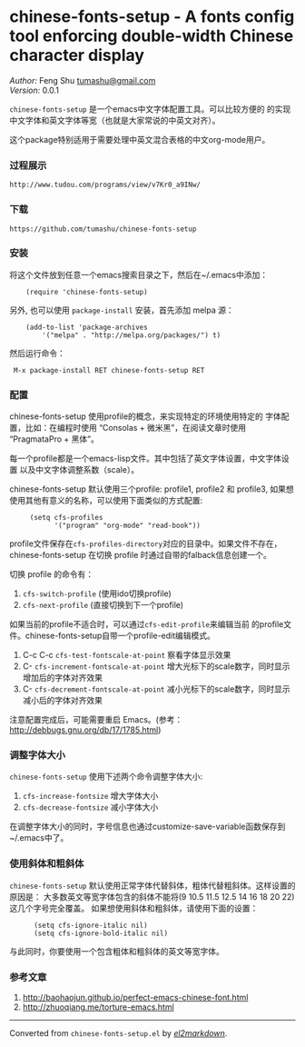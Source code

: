 # chinese-fonts-setup - A fonts config tool enforcing double-width Chinese character display

*Author:* Feng Shu <tumashu@gmail.com><br>
*Version:* 0.0.1<br>

`chinese-fonts-setup` 是一个emacs中文字体配置工具。可以比较方便的
的实现中文字体和英文字体等宽（也就是大家常说的中英文对齐）。

这个package特别适用于需要处理中英文混合表格的中文org-mode用户。

### 过程展示 ###

    http://www.tudou.com/programs/view/v7Kr0_a9INw/

### 下载 ###

    https://github.com/tumashu/chinese-fonts-setup

### 安装 ###
将这个文件放到任意一个emacs搜索目录之下，然后在~/.emacs中添加：

        (require 'chinese-fonts-setup)

另外, 也可以使用 `package-install` 安装，首先添加 melpa 源：

        (add-to-list 'package-archives
            '("melpa" . "http://melpa.org/packages/") t)

然后运行命令：

     M-x package-install RET chinese-fonts-setup RET

### 配置 ###
chinese-fonts-setup 使用profile的概念，来实现特定的环境使用特定的
字体配置，比如：在编程时使用 “Consolas + 微米黑”，在阅读文章时使用
“PragmataPro + 黑体”。

每一个profile都是一个emacs-lisp文件。其中包括了英文字体设置，中文字体设置
以及中文字体调整系数（scale）。

chinese-fonts-setup 默认使用三个profile: profile1, profile2 和 profile3,
如果想使用其他有意义的名称，可以使用下面类似的方式配置:

         (setq cfs-profiles
               '("program" "org-mode" "read-book"))

profile文件保存在`cfs-profiles-directory`对应的目录中。如果文件不存在，
chinese-fonts-setup 在切换 profile 时通过自带的falback信息创建一个。

切换 profile 的命令有：

1. `cfs-switch-profile` (使用ido切换profile)
2. `cfs-next-profile`   (直接切换到下一个profile)

如果当前的profile不适合时，可以通过`cfs-edit-profile`来编辑当前
的profile文件。chinese-fonts-setup自带一个profile-edit编辑模式。

1.  C-c C-c     `cfs-test-fontscale-at-point`
                 察看字体显示效果
2.  C-<up>      `cfs-increment-fontscale-at-point`
                 增大光标下的scale数字，同时显示增加后的字体对齐效果
3.  C-<down>    `cfs-decrement-fontscale-at-point`
                 减小光标下的scale数字，同时显示减小后的字体对齐效果

注意配置完成后，可能需要重启 Emacs。(参考： http://debbugs.gnu.org/db/17/1785.html)

### 调整字体大小 ###
`chinese-fonts-setup` 使用下述两个命令调整字体大小:

1.  `cfs-increase-fontsize` 增大字体大小
2.  `cfs-decrease-fontsize` 减小字体大小

在调整字体大小的同时，字号信息也通过customize-save-variable函数保存到~/.emacs中了。

### 使用斜体和粗斜体 ###
`chinese-fonts-setup` 默认使用正常字体代替斜体，粗体代替粗斜体。这样设置的原因是：
大多数英文等宽字体包含的斜体不能将(9 10.5 11.5 12.5 14 16 18 20 22)这几个字号完全覆盖。
如果想使用斜体和粗斜体，请使用下面的设置：

          (setq cfs-ignore-italic nil)
          (setq cfs-ignore-bold-italic nil)

与此同时，你要使用一个包含粗体和粗斜体的英文等宽字体。

### 参考文章 ###

1. http://baohaojun.github.io/perfect-emacs-chinese-font.html
2. http://zhuoqiang.me/torture-emacs.html


---
Converted from `chinese-fonts-setup.el` by [*el2markdown*](https://github.com/Lindydancer/el2markdown).
